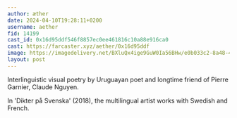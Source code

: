 ```yaml
---
author: æther
date: 2024-04-10T19:28:11+0200
username: aether
fid: 14199
cast_id: 0x16d95ddf546f8857ec0ee461816c10a88e916ca0
cast: https://farcaster.xyz/aether/0x16d95ddf
image: https://imagedelivery.net/BXluQx4ige9GuW0Ia56BHw/e0b033c2-8a48-4346-a4a3-e839cbb67900/original
layout: post
---
```


Interlinguistic visual poetry by Uruguayan poet and longtime friend of Pierre Garnier, Claude Nguyen.

In 'Dikter på Svenska' (2018), the multilingual artist works with Swedish and French.

<img src='https://imagedelivery.net/BXluQx4ige9GuW0Ia56BHw/e0b033c2-8a48-4346-a4a3-e839cbb67900/original' alt='' referrerpolicy='no-referrer'/>
